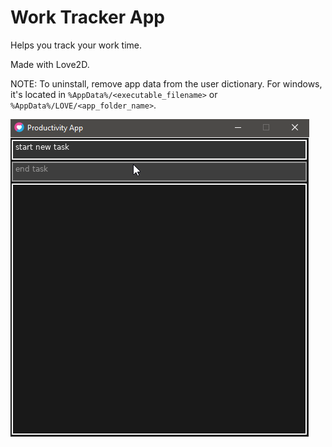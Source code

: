 # Work Tracker App

Helps you track your work time.

Made with Love2D.

NOTE: To uninstall, remove app data from the user dictionary. For windows, it's located in `%AppData%/<executable_filename>` or `%AppData%/LOVE/<app_folder_name>`.

![animation](https://raw.githubusercontent.com/spiralhalo/LUAWorkTracker/master/lookatthis.gif)
